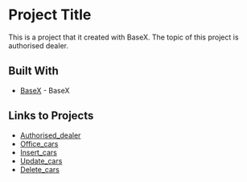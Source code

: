 # Project Title

This is a project that it created with BaseX. The topic of this project is authorised dealer.

## Built With

* [BaseX](http://basex.org/) - BaseX


## Links to Projects

* [Authorised_dealer](https://github.com/elbrus19/Authorised_dealer/blob/master/cars.xq)
* [Office_cars](https://github.com/elbrus19/Authorised_dealer/blob/master/office_cars.xq)
* [Insert_cars](https://github.com/elbrus19/Authorised_dealer/blob/master/insert_cars.xq)
* [Update_cars](https://github.com/elbrus19/Authorised_dealer/blob/master/update_cars.xq)
* [Delete_cars](https://github.com/elbrus19/Authorised_dealer/blob/master/delete_cars.xq)
